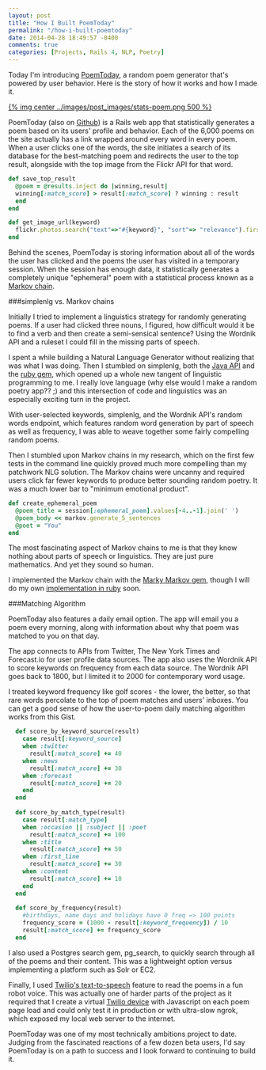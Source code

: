 ```yaml
---
layout: post
title: "How I Built PoemToday"
permalink: "/how-i-built-poemtoday"
date: 2014-04-28 18:49:57 -0400
comments: true
categories: [Projects, Rails 4, NLP, Poetry]
---
```


Today I'm introducing [PoemToday](http://www.poemtoday.com/), a random poem generator that's powered by user behavior. Here is the story of how it works and how I made it.

[{% img center ../images/post_images/stats-poem.png 500 %}](http://www.poemtoday.com/poems/3568?keyword=plato)

PoemToday (also on [Github](https://github.com/alexpatriquin/poem-today)) is a Rails web app that statistically generates a poem based on its users' profile and behavior. Each of the 6,000 poems on the site actually has a link wrapped around every word in every poem. When a user clicks one of the words, the site initiates a search of its database for the best-matching poem and redirects the user to the top result, alongside with the top image from the Flickr API for that word.

```ruby
def save_top_result
  @poem = @results.inject do |winning,result| 
  winning[:match_score] > result[:match_score] ? winning : result 
  end
end

def get_image_url(keyword)
  flickr.photos.search("text"=>"#{keyword}", "sort"=> "relevance").first
end
```

Behind the scenes, PoemToday is storing information about all of the words the user has clicked and the poems the user has visited in a temporary session. When the session has enough data, it statistically generates a completely unique "ephemeral" poem with a statistical process known as a [Markov chain](http://en.wikipedia.org/wiki/Markov_chain).

<!-- more -->

###simplenlg vs. Markov chains

Initially I tried to implement a linguistics strategy for randomly generating poems. If a user had clicked three nouns, I figured,  how difficult would it be to find a verb and then create a semi-sensical sentence? Using the Wordnik API and a ruleset I could fill in the missing parts of speech.

I spent a while building a Natural Language Generator without realizing that was what I was doing. Then I stumbled on simplenlg, both the [Java API](https://code.google.com/p/simplenlg/) and the [ruby gem](https://github.com/efi/simplenlg), which opened up a whole new tangent of linguistic programming to me. I really love language (why else would I make a random poetry app?? ;) and this intersection of code and linguistics was an especially exciting turn in the project.

With user-selected keywords, simplenlg, and the Wordnik API's random words endpoint, which features random word generation by part of speech as well as frequency, I was able to weave together some fairly compelling random poems.

Then I stumbled upon Markov chains in my research, which on the first few tests in the command line quickly proved much more compelling than my patchwork NLG solution. The Markov chains were uncanny and required users click far fewer keywords to produce better sounding random poetry. It was a much lower bar to "minimum emotional product". 

```ruby
def create_ephemeral_poem
  @poem_title = session[:ephemeral_poem].values[-4..-1].join(' ')
  @poem_body << markov.generate_5_sentences
  @poet = "You"
end
```

The most fascinating aspect of Markov chains to me is that they know nothing about parts of speech or linguistics. They are just pure mathematics. And yet they sound so human.

I implemented the Markov chain with the [Marky Markov gem](https://github.com/zolrath/marky_markov), though I will do my own [implementation in ruby](https://gist.github.com/alexpatriquin/11226396) soon.

###Matching Algorithm

PoemToday also features a daily email option. The app will email you a poem every morning, along with information about why that poem was matched to you on that day.

The app connects to APIs from Twitter, The New York Times and Forecast.io for user profile data sources. The app also uses the Wordnik API to score keywords on frequency from each data source. The Wordnik API goes back to 1800, but I limited it to 2000 for contemporary word usage.

I treated keyword frequency like golf scores - the lower, the better, so that rare words percolate to the top of poem matches and users' inboxes. You can get a good sense of how the user-to-poem daily matching algorithm works from this Gist.

```ruby Keyword-Poem Match Scoring https://github.com/alexpatriquin/poem-today/blob/master/app/models/poem_scorer.rb source
  def score_by_keyword_source(result)
    case result[:keyword_source]
    when :twitter
      result[:match_score] += 40
    when :news
      result[:match_score] += 30
    when :forecast
      result[:match_score] += 20
    end
  end
 
  def score_by_match_type(result)
    case result[:match_type]
    when :occasion || :subject || :poet
      result[:match_score] += 100
    when :title
      result[:match_score] += 50
    when :first_line
      result[:match_score] += 30  
    when :content
      result[:match_score] += 10
    end
  end
 
  def score_by_frequency(result)
    #birthdays, name days and holidays have 0 freq => 100 points
    frequency_score = (1000 - result[:keyword_frequency]) / 10
    result[:match_score] += frequency_score
  end
```

I also used a Postgres search gem, pg_search, to quickly search through all of the poems and their content. This was a lightweight option versus implementing a platform such as Solr or EC2.

Finally, I used [Twilio's text-to-speech](http://localhost:4000/twilio-text-to-speech-in-rails-4) feature to read the poems in a fun robot voice. This was actually one of harder parts of the project as it required that I create a virtual [Twilio device](http://localhost:4000/twilio-text-to-speech-in-rails-4) with Javascript on each poem page load and could only test it in production or with ultra-slow ngrok, which exposed my local web server to the internet.

PoemToday was one of my most technically ambitions project to date. Judging from the fascinated reactions of a few dozen beta users, I'd say PoemToday is on a path to success and I look forward to continuing to build it.